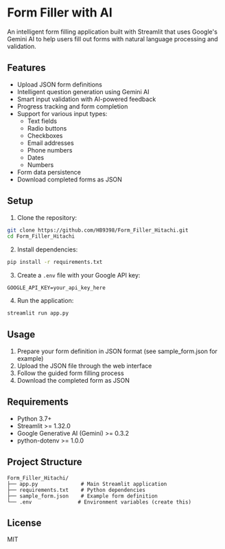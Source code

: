# Form Filler with AI

An intelligent form filling application built with Streamlit that uses Google's Gemini AI to help users fill out forms with natural language processing and validation.

## Features

- Upload JSON form definitions
- Intelligent question generation using Gemini AI
- Smart input validation with AI-powered feedback
- Progress tracking and form completion
- Support for various input types:
  - Text fields
  - Radio buttons
  - Checkboxes
  - Email addresses
  - Phone numbers
  - Dates
  - Numbers
- Form data persistence
- Download completed forms as JSON

## Setup

1. Clone the repository:
```bash
git clone https://github.com/HB9398/Form_Filler_Hitachi.git
cd Form_Filler_Hitachi
```

2. Install dependencies:
```bash
pip install -r requirements.txt
```

3. Create a `.env` file with your Google API key:
```
GOOGLE_API_KEY=your_api_key_here
```

4. Run the application:
```bash
streamlit run app.py
```

## Usage

1. Prepare your form definition in JSON format (see sample_form.json for example)
2. Upload the JSON file through the web interface
3. Follow the guided form filling process
4. Download the completed form as JSON

## Requirements

- Python 3.7+
- Streamlit >= 1.32.0
- Google Generative AI (Gemini) >= 0.3.2
- python-dotenv >= 1.0.0

## Project Structure

```
Form_Filler_Hitachi/
├── app.py              # Main Streamlit application
├── requirements.txt    # Python dependencies
├── sample_form.json    # Example form definition
└── .env               # Environment variables (create this)
```

## License

MIT 
